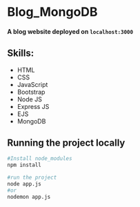 # Blog_MongoDB

#### A blog website deployed on ```localhost:3000```


## Skills:
- HTML
- CSS
- JavaScript
- Bootstrap
- Node JS
- Express JS
- EJS
- MongoDB

## Running the project locally

```bash
#Install node_modules
npm install

#run the project
node app.js
#or
nodemon app.js
```
